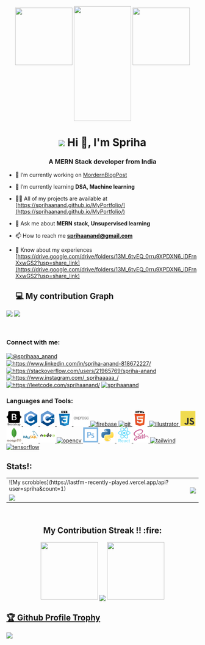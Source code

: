 
<p align="center">
   <a>
   <img height="150" width="150" src="https://github.com/kishanrajput23/kishanrajput23/blob/main/images/left.png">
      <img align="center" height="300" width="150"src="https://github.com/SprihaAnand/SprihaAnand/assets/97617046/4c841bbf-bc8d-4e7f-bd3c-3419bcc881ae"/> 
    

<img height="150" width="150" src="https://github.com/kishanrajput23/kishanrajput23/blob/main/images/right.png">
   </a>
</p>
<h1 align="center"><img src="https://emojis.slackmojis.com/emojis/images/1588315024/8823/hyperkitty.gif?1588315024" width="20" /> Hi 👋, I'm Spriha</h1>
<h3 align="center">A MERN Stack developer from India</h3>

- 🔭 I’m currently working on [MordernBlogPost](https://github.com/SprihaAnand/PyCray)

- 🌱 I’m currently learning **DSA, Machine learning**

- 👨‍💻 All of my projects are available at [https://sprihaanand.github.io/MyPortfolio/](https://sprihaanand.github.io/MyPortfolio/)

- 💬 Ask me about **MERN stack, Unsupervised learning**

- 📫 How to reach me **sprihaanand@gmail.com**

- 📄 Know about my experiences [https://drive.google.com/drive/folders/13M_6tvEQ_0rru9XPDXN6_iDFrnXxwGS2?usp=share_link](https://drive.google.com/drive/folders/13M_6tvEQ_0rru9XPDXN6_iDFrnXxwGS2?usp=share_link)
  ## 💻 My contribution Graph
  
![](https://github-profile-summary-cards.vercel.app/api/cards/profile-details?username=SprihaAnand&theme=vue)
   ![](https://activity-graph.herokuapp.com/graph?username=SprihaAnand&theme=dracula&hide_border=true&area=true)

   <br/>
   
<h3 align="left">Connect with me:</h3>
<p align="left">
<a href="https://codepen.io/@sprihaaa_anand" target="blank"><img align="center" src="https://raw.githubusercontent.com/rahuldkjain/github-profile-readme-generator/master/src/images/icons/Social/codepen.svg" alt="@sprihaaa_anand" height="30" width="40" /></a>
<a href="https://linkedin.com/in/https://www.linkedin.com/in/spriha-anand-818672227/" target="blank"><img align="center" src="https://raw.githubusercontent.com/rahuldkjain/github-profile-readme-generator/master/src/images/icons/Social/linked-in-alt.svg" alt="https://www.linkedin.com/in/spriha-anand-818672227/" height="30" width="40" /></a>
<a href="https://stackoverflow.com/users/https://stackoverflow.com/users/21965769/spriha-anand" target="blank"><img align="center" src="https://raw.githubusercontent.com/rahuldkjain/github-profile-readme-generator/master/src/images/icons/Social/stack-overflow.svg" alt="https://stackoverflow.com/users/21965769/spriha-anand" height="30" width="40" /></a>
<a href="https://instagram.com/https://www.instagram.com/_sprihaaaaa_/" target="blank"><img align="center" src="https://raw.githubusercontent.com/rahuldkjain/github-profile-readme-generator/master/src/images/icons/Social/instagram.svg" alt="https://www.instagram.com/_sprihaaaaa_/" height="30" width="40" /></a>
<a href="https://www.leetcode.com/https://leetcode.com/sprihaanand/" target="blank"><img align="center" src="https://raw.githubusercontent.com/rahuldkjain/github-profile-readme-generator/master/src/images/icons/Social/leet-code.svg" alt="https://leetcode.com/sprihaanand/" height="30" width="40" /></a>
<a href="https://auth.geeksforgeeks.org/user/sprihaanand" target="blank"><img align="center" src="https://raw.githubusercontent.com/rahuldkjain/github-profile-readme-generator/master/src/images/icons/Social/geeks-for-geeks.svg" alt="sprihaanand" height="30" width="40" /></a>
</p>

<h3 align="left">Languages and Tools:</h3>
<p align="left"> <a href="https://getbootstrap.com" target="_blank" rel="noreferrer"> <img src="https://raw.githubusercontent.com/devicons/devicon/master/icons/bootstrap/bootstrap-plain-wordmark.svg" alt="bootstrap" width="40" height="40"/> </a> <a href="https://www.cprogramming.com/" target="_blank" rel="noreferrer"> <img src="https://raw.githubusercontent.com/devicons/devicon/master/icons/c/c-original.svg" alt="c" width="40" height="40"/> </a> <a href="https://www.w3schools.com/cpp/" target="_blank" rel="noreferrer"> <img src="https://raw.githubusercontent.com/devicons/devicon/master/icons/cplusplus/cplusplus-original.svg" alt="cplusplus" width="40" height="40"/> </a> <a href="https://www.w3schools.com/css/" target="_blank" rel="noreferrer"> <img src="https://raw.githubusercontent.com/devicons/devicon/master/icons/css3/css3-original-wordmark.svg" alt="css3" width="40" height="40"/> </a> <a href="https://expressjs.com" target="_blank" rel="noreferrer"> <img src="https://raw.githubusercontent.com/devicons/devicon/master/icons/express/express-original-wordmark.svg" alt="express" width="40" height="40"/> </a> <a href="https://firebase.google.com/" target="_blank" rel="noreferrer"> <img src="https://www.vectorlogo.zone/logos/firebase/firebase-icon.svg" alt="firebase" width="40" height="40"/> </a> <a href="https://git-scm.com/" target="_blank" rel="noreferrer"> <img src="https://www.vectorlogo.zone/logos/git-scm/git-scm-icon.svg" alt="git" width="40" height="40"/> </a> <a href="https://www.w3.org/html/" target="_blank" rel="noreferrer"> <img src="https://raw.githubusercontent.com/devicons/devicon/master/icons/html5/html5-original-wordmark.svg" alt="html5" width="40" height="40"/> </a> <a href="https://www.adobe.com/in/products/illustrator.html" target="_blank" rel="noreferrer"> <img src="https://www.vectorlogo.zone/logos/adobe_illustrator/adobe_illustrator-icon.svg" alt="illustrator" width="40" height="40"/> </a> <a href="https://developer.mozilla.org/en-US/docs/Web/JavaScript" target="_blank" rel="noreferrer"> <img src="https://raw.githubusercontent.com/devicons/devicon/master/icons/javascript/javascript-original.svg" alt="javascript" width="40" height="40"/> </a> <a href="https://www.mongodb.com/" target="_blank" rel="noreferrer"> <img src="https://raw.githubusercontent.com/devicons/devicon/master/icons/mongodb/mongodb-original-wordmark.svg" alt="mongodb" width="40" height="40"/> </a> <a href="https://www.mysql.com/" target="_blank" rel="noreferrer"> <img src="https://raw.githubusercontent.com/devicons/devicon/master/icons/mysql/mysql-original-wordmark.svg" alt="mysql" width="40" height="40"/> </a> <a href="https://nodejs.org" target="_blank" rel="noreferrer"> <img src="https://raw.githubusercontent.com/devicons/devicon/master/icons/nodejs/nodejs-original-wordmark.svg" alt="nodejs" width="40" height="40"/> </a> <a href="https://opencv.org/" target="_blank" rel="noreferrer"> <img src="https://www.vectorlogo.zone/logos/opencv/opencv-icon.svg" alt="opencv" width="40" height="40"/> </a> <a href="https://www.photoshop.com/en" target="_blank" rel="noreferrer"> <img src="https://raw.githubusercontent.com/devicons/devicon/master/icons/photoshop/photoshop-line.svg" alt="photoshop" width="40" height="40"/> </a> <a href="https://www.python.org" target="_blank" rel="noreferrer"> <img src="https://raw.githubusercontent.com/devicons/devicon/master/icons/python/python-original.svg" alt="python" width="40" height="40"/> </a> <a href="https://reactjs.org/" target="_blank" rel="noreferrer"> <img src="https://raw.githubusercontent.com/devicons/devicon/master/icons/react/react-original-wordmark.svg" alt="react" width="40" height="40"/> </a> <a href="https://sass-lang.com" target="_blank" rel="noreferrer"> <img src="https://raw.githubusercontent.com/devicons/devicon/master/icons/sass/sass-original.svg" alt="sass" width="40" height="40"/> </a> <a href="https://tailwindcss.com/" target="_blank" rel="noreferrer"> <img src="https://www.vectorlogo.zone/logos/tailwindcss/tailwindcss-icon.svg" alt="tailwind" width="40" height="40"/> </a> <a href="https://www.tensorflow.org" target="_blank" rel="noreferrer"> <img src="https://www.vectorlogo.zone/logos/tensorflow/tensorflow-icon.svg" alt="tensorflow" width="40" height="40"/> </a> </p>




## Stats!:

<table>
   <tr>
      <td>
         ![My scrobbles](https://lastfm-recently-played.vercel.app/api?user=spriha&count=1)
      </td>
      <td rowspan=2>
          <img src="https://github-readme-stats.vercel.app/api/top-langs/?username=SprihaAnand&theme=dark" align="center"/> 
<!--          <td><img src="https://github-readme-stats.vercel.app/api?username=SprihaAnand&show_icons=true&theme=gotham" /></td> -->
      </td>
   </tr>
<!--    <tr>
      <td><img src="https://github-readme-stats.vercel.app/api?username=SprihaAnand&show_icons=true&theme=gotham" /></td> -->
      <td><img src="https://github-readme-stats.vercel.app/api?username=SprihaAnand&count_private=true&theme=dark&show_icons=true" align="center"/></td>
   </tr>
</table>
<br/>


<h2 align="center">My Contribution Streak !! :fire:</h2>

<p align="center">
   <a>
   <img height="150" width="150" src="https://github.com/kishanrajput23/kishanrajput23/blob/main/images/left.png">
   <img align="center" src="https://github-readme-streak-stats.herokuapp.com/?user=Mugdha-Hazra&theme=dark&hide_border=true"/>
   <img height="150" width="150" src="https://github.com/kishanrajput23/kishanrajput23/blob/main/images/right.png">
   </a>
</p>
<a href="https://github.com/ryo-ma/github-profile-trophy"><h2>🏆 Github Profile Trophy</h2></a>
<a href="https://github.com/ryo-ma/github-profile-trophy">
  <img width=800 src="https://github-profile-trophy.vercel.app/?username=SprihaAnand&column=8&theme=gruvbox&no-frame=true"/>
</a>

